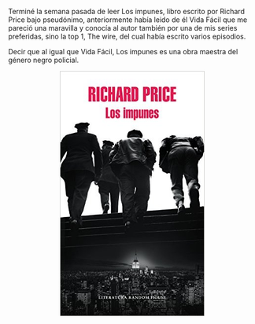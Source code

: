 Terminé la semana pasada de leer Los impunes, libro escrito por Richard Price bajo pseudónimo, anteriormente había leido de él Vida Fácil que me pareció una maravilla y conocía al autor también por una de mis series preferidas, sino la top 1, The wire, del cual había escrito varios episodios.

Decir que al igual que Vida Fácil, Los impunes es una obra maestra del género negro policial.


<p align="center">
        <img src="https://raw.githubusercontent.com/woodyallen/woodyallen.github.io/master/images/losimpunes.jpg"
</p>
